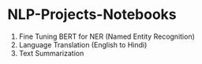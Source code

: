 # NLP-Projects-Notebooks
1. Fine Tuning BERT for NER (Named Entity Recognition)
2. Language Translation (English to Hindi)
3. Text Summarization

